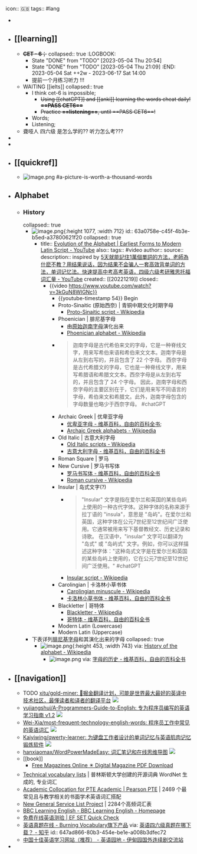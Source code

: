 icon:: 🇬🇧
tags:: #lang

-
- ## [[learning]]
  - ~~**CET - 6**；~~
    collapsed:: true
    :LOGBOOK:
    * State "DONE" from "TODO" [2023-05-04 Thu 20:54]
    * State "DONE" from "TODO" [2023-05-04 Thu 21:09]
    :END:
    2023-05-04 Sat ++2w - 2023-06-17 Sat 14:00
    - 提前一个月练习听力 !!!
  - WAITING [[ielts]]
    collapsed:: true
    - I think cet-6 is impossible;
      - ~~Using [[chatGPT]] and [[anki]] learning the words cheat daily! **==PASS CET6==**~~
      - ~~Practice **==listening==**, until ==PASS CET6==!~~
    - Words;
    - Listening;
  - 聋哑人 四六级 是怎么学的?? 听力怎么考???
-
-
- ## [[quickref]]
  - ![image.png](../assets/works/english-alphabet-cheat-sheet.excalidraw.png)
    #a-picture-is-worth-a-thousand-words
- ## Alphabet
  - ### History
    collapsed:: true
    - ![image.png](../assets/english/alphabet_2000px.png){:height 1077, :width 712}
      id:: 63a0758e-c45f-4b3e-b5ed-a37800621f20
      collapsed:: true
      - title:: [Evolution of the Alphabet | Earliest Forms to Modern Latin Script - YouTube](https://www.youtube.com/watch?v=3kGuN8WIGNc)
        also:: 
        tags:: #video
        author:: 
        source:: 
        description:: inspired by [5天就能記住1萬個單詞的方法，老師為什麽不教？用结果说话，因为结果不会骗人一套高效背单词的方法，单词记忆法。快速提高中考高考英语，四级六级考研雅思托福词汇量 - YouTube](https://www.youtube.com/watch?v=AFgZbU3AhlY&t=264s)
        created:: [[20221219]]
        closed::
        - {{video https://www.youtube.com/watch?v=3kGuN8WIGNc}}
          - {{youtube-timestamp 54}} Begin
          - Proto-Sinaitic (原始西奈) | 青铜中期文化时期字母
            - [Proto-Sinaitic script - Wikipedia](https://en.wikipedia.org/wiki/Proto-Sinaitic_script)
          - Phoenician | 腓尼基字母
            - 由[原始迦南字母](https://zh.wikipedia.org/wiki/%E5%8E%9F%E5%A7%8B%E8%BF%A6%E5%8D%97%E5%AD%97%E6%AF%8D)演化出来
            - [Phoenician alphabet - Wikipedia](https://en.wikipedia.org/wiki/Phoenician_alphabet)
          - >迦南字母是古代希伯来文的字母，它是一种脊线文字，用来写希伯来语和希伯来文文本。迦南字母是从左到右写的，并且包含了 22 个字母。
            西奈字母是古代希腊文的字母，它也是一种脊线文字，用来写希腊语和希腊文文本。西奈字母是从左到右写的，并且包含了 24 个字母。
            因此，迦南字母和西奈字母的主要区别在于，它们是用来写不同语言的字母，希伯来文和希腊文。此外，迦南字母包含的字母数量也略少于西奈字母。
            #chatGPT
          - Archaic Greek | 优卑亚字母
            - [优卑亚字母 - 维基百科，自由的百科全书](https://zh.wikipedia.org/wiki/%E5%84%AA%E5%8D%91%E4%BA%9E%E5%AD%97%E6%AF%8D);
            - [Archaic Greek alphabets - Wikipedia](https://en.wikipedia.org/wiki/Archaic_Greek_alphabets)
          - Old Italic | 古意大利字母
            - [Old Italic scripts - Wikipedia](https://en.wikipedia.org/wiki/Old_Italic_scripts)
            - [古意大利字母 - 维基百科，自由的百科全书](https://zh.wikipedia.org/wiki/%E5%8F%A4%E6%84%8F%E5%A4%A7%E5%88%A9%E5%AD%97%E6%AF%8D)
          - Roman Square | 罗马
          - New Cursive | 罗马书写体
            - [罗马书写体 - 维基百科，自由的百科全书](https://zh.wikipedia.org/wiki/%E7%BD%97%E9%A9%AC%E4%B9%A6%E5%86%99%E4%BD%93)
            - [Roman cursive - Wikipedia](https://en.wikipedia.org/wiki/Roman_cursive)
          - Insular | 岛式文字(?)
            - >"Insular" 文字是指在爱尔兰和英国的某些岛屿上使用的一种古代字体。这种字体的名称来源于拉丁语的 "insula"，意思是 "岛屿"。在爱尔兰和英国，这种字体在公元7世纪至12世纪间广泛使用。它通常被用来写下基督教经文、历史记录和诗歌。
              在汉语中，"insular" 文字可以翻译为 "岛式" 或 "岛屿式" 文字。例如，你可以这样描述这种字体："这种岛式文字是在爱尔兰和英国的某些岛屿上使用的，它在公元7世纪至12世纪间广泛使用。"
              #chatGPT
            - [Insular script - Wikipedia](https://en.wikipedia.org/wiki/Insular_script)
          - Carolingian | 卡洛林小草书体
            - [Carolingian minuscule - Wikipedia](https://en.wikipedia.org/wiki/Carolingian_minuscule)
            - [卡洛林小草书体 - 维基百科，自由的百科全书](https://zh.wikipedia.org/wiki/%E5%8D%A1%E6%B4%9B%E6%9E%97%E5%B0%8F%E8%8D%89%E4%B9%A6%E4%BD%93)
          - Blackletter | 哥特体
            - [Blackletter - Wikipedia](https://en.wikipedia.org/wiki/Blackletter)
            - [哥特体 - 维基百科，自由的百科全书](https://zh.wikipedia.org/wiki/%E5%93%A5%E7%89%B9%E4%BD%93)
          - Modern Latin (Lowercase)
          - Modern Latin (Uppercase)
    - 下表详列[腓尼基字母](https://zh.wikipedia.org/wiki/%E8%85%93%E5%B0%BC%E5%9F%BA%E5%AD%97%E6%AF%8D)和其演化出来的字母
      collapsed:: true
      - ![image.png](../assets/english/image_1671455955487_0.png){:height 453, :width 743}
        via: [History of the alphabet - Wikipedia](https://en.wikipedia.org/wiki/History_of_the_alphabet)
        - ![image.png](../assets/english/image_1671456429406_0.png)
          via: [字母的历史 - 维基百科，自由的百科全书](https://zh.wikipedia.org/wiki/%E5%AD%97%E6%AF%8D%E7%9A%84%E6%AD%B7%E5%8F%B2)
- ## [[navigation]]
  - TODO [xitu/gold-miner: 🥇掘金翻译计划，可能是世界最大最好的英译中技术社区，最懂读者和译者的翻译平台](https://github.com/xitu/gold-miner) ![](https://img.shields.io/github/stars/xitu/gold-miner)
  - [yujiangshui/A-Programmers-Guide-to-English: 专为程序员编写的英语学习指南 v1.2](https://github.com/yujiangshui/A-Programmers-Guide-to-English) ![](https://img.shields.io/github/stars/yujiangshui/A-Programmers-Guide-to-English)
  - [Wei-Xia/most-frequent-technology-english-words: 程序员工作中常见的英语词汇](https://github.com/Wei-Xia/most-frequent-technology-english-words) ![](https://img.shields.io/github/stars/Wei-Xia/most-frequent-technology-english-words)
  - [Kaiyiwing/qwerty-learner: 为键盘工作者设计的单词记忆与英语肌肉记忆锻炼软件](https://github.com/Kaiyiwing/qwerty-learner) ![](https://img.shields.io/github/stars/Kaiyiwing/qwerty-learner)
  - [hanxiaomax/WordPowerMadeEasy: 词汇笔记和在线思维导图](https://github.com/hanxiaomax/WordPowerMadeEasy) ![](https://img.shields.io/github/stars/hanxiaomax/WordPowerMadeEasy)
  - [[book]]
    - [Free Magazines Online ✴️ Digital Magazine PDF Download](https://freemagazines.top/)
  - [Technical vocabulary lists](https://www.eapfoundation.com/vocab/other/lists/)  | 普林斯顿大学创建的开源词典 WordNet 生成的, 专业词汇
  - [Academic Collocation for PTE Academic | Pearson PTE](https://www.pearsonpte.com/teachers/academic-collocation) | 2469 个最常见且与教学相关的书面学术英语词汇搭配
  - [New General Service List Project](http://www.newgeneralservicelist.org/) | 2284个高频词汇表
  - [BBC Learning English - BBC Learning English - Homepage](https://www.bbc.co.uk/learningenglish)
  - [免费在线英语测验 | EF SET Quick Check](https://www.efset.org/zh/quick-check/)
  - [英语真题在线 - Burning Vocabulary旗下产品](https://zhenti.burningvocabulary.com/) via: [英语四六级真题在哪下载？ - 知乎](https://www.zhihu.com/question/65767155)
    id:: 647ad866-80b3-454e-be1e-a008b3dfec72
  - [中国十佳英语学习网站（推荐） - 英语园地 - 伊甸园国外连续剧交流站](http://bbs.sfile2012.com/viewthread.php?tid=356243&extra=page%3D1)
-